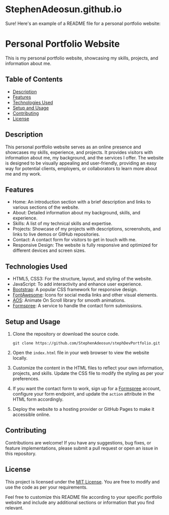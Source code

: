 # StephenAdeosun.github.io
Sure! Here's an example of a README file for a personal portfolio website:

# Personal Portfolio Website

This is my personal portfolio website, showcasing my skills, projects, and information about me.

## Table of Contents

- [Description](#description)
- [Features](#features)
- [Technologies Used](#technologies-used)
- [Setup and Usage](#setup-and-usage)
- [Contributing](#contributing)
- [License](#license)

## Description

This personal portfolio website serves as an online presence and showcases my skills, experience, and projects. It provides visitors with information about me, my background, and the services I offer. The website is designed to be visually appealing and user-friendly, providing an easy way for potential clients, employers, or collaborators to learn more about me and my work.

## Features

- Home: An introduction section with a brief description and links to various sections of the website.
- About: Detailed information about my background, skills, and experience.
- Skills: A list of my technical skills and expertise.
- Projects: Showcase of my projects with descriptions, screenshots, and links to live demos or GitHub repositories.
- Contact: A contact form for visitors to get in touch with me.
- Responsive Design: The website is fully responsive and optimized for different devices and screen sizes.

## Technologies Used

- HTML5, CSS3: For the structure, layout, and styling of the website.
- JavaScript: To add interactivity and enhance user experience.
- [Bootstrap](https://getbootstrap.com/): A popular CSS framework for responsive design.
- [FontAwesome](https://fontawesome.com/): Icons for social media links and other visual elements.
- [AOS](https://michalsnik.github.io/aos/): Animate On Scroll library for smooth animations.
- [Formspree](https://formspree.io/): A service to handle the contact form submissions.

## Setup and Usage

1. Clone the repository or download the source code.
   ```
   git clone https://github.com/StephenAdeosun/stephDevPortfolio.git
   ```

2. Open the `index.html` file in your web browser to view the website locally.

3. Customize the content in the HTML files to reflect your own information, projects, and skills. Update the CSS file to modify the styling as per your preferences.

4. If you want the contact form to work, sign up for a [Formspree](https://formspree.io/) account, configure your form endpoint, and update the `action` attribute in the HTML form accordingly.

5. Deploy the website to a hosting provider or GitHub Pages to make it accessible online.

## Contributing

Contributions are welcome! If you have any suggestions, bug fixes, or feature implementations, please submit a pull request or open an issue in this repository.

## License

This project is licensed under the [MIT License](LICENSE). You are free to modify and use the code as per your requirements.

Feel free to customize this README file according to your specific portfolio website and include any additional sections or information that you find relevant.
